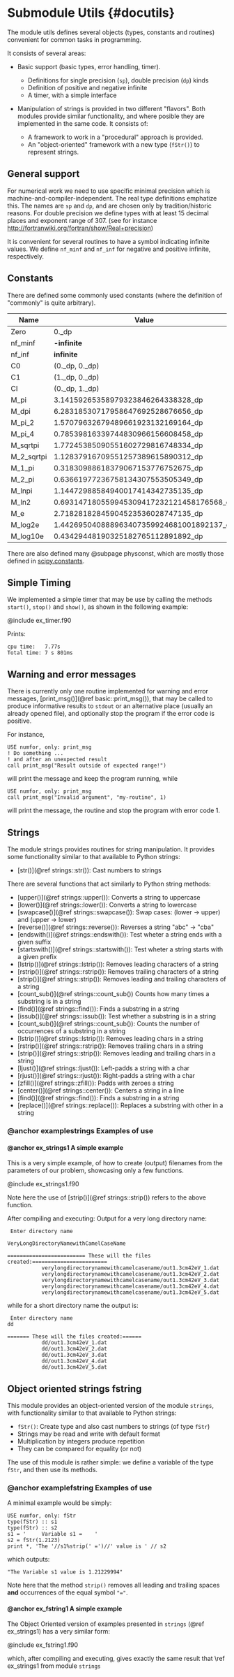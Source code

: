 # Submodule Utils {#docutils}

The module utils defines several objects (types, constants and routines) convenient for common tasks in programming.

It consists of several areas:

  * Basic support (basic types, error handling, timer).
      * Definitions for single precision (`sp`), double precision (`dp`) kinds
      * Definition of positive and negative infinite
      * A timer, with a simple interface

  * Manipulation of strings is provided in two different "flavors". Both modules provide similar functionality, and where posible they are implemented in the same code. It consists of:
      * A framework to work in a "procedural" approach is provided.
      * An "object-oriented" framework with a new type (`fStr()`) to represent strings.

## General support


For numerical work we need to use specific minimal precision which is
machine-and-compiler-independent. The real type definitions emphatize this.
The names are `sp` and `dp`, and are chosen only by tradition/historic reasons.
For double precision we define types with at least 15 decimal places and exponent range of 307.
(see for instance http://fortranwiki.org/fortran/show/Real+precision)
  
It is convenient for several routines to have a symbol indicating infinite values. We define `nf_minf` and `nf_inf` for negative and positive infinite, respectively.



## Constants


There are defined some commonly used constants (where the definition of "commonly" is quite arbitrary).


| Name       | Value                                     |
|------------|-------------------------------------------|
| Zero       | 0._dp                                     |
| nf_minf    | **-infinite**                             |
| nf_inf     | **infinite**                              |
| C0         | (0._dp, 0._dp)                            |
| C1         | (1._dp, 0._dp)                            |
| CI         | (0._dp, 1._dp)                            |
| M_pi       | 3.14159265358979323846264338328_dp        |
| M_dpi      | 6.28318530717958647692528676656_dp        |
| M_pi_2     | 1.57079632679489661923132169164_dp        |
| M_pi_4     | 0.78539816339744830966156608458_dp        |
| M_sqrtpi   | 1.77245385090551602729816748334_dp        |
| M_2_sqrtpi | 1.12837916709551257389615890312_dp        |
| M_1_pi     | 0.31830988618379067153776752675_dp        |
| M_2_pi     | 0.63661977236758134307553505349_dp        |
| M_lnpi     | 1.14472988584940017414342735135_dp        |
| M_ln2      | 0.693147180559945309417232121458176568_dp |
| M_e        | 2.71828182845904523536028747135_dp        |
| M_log2e    | 1.442695040888963407359924681001892137_dp |
| M_log10e   | 0.43429448190325182765112891892_dp        |


There are also defined many @subpage physconst, which are mostly those defined in [scipy.constants](https://docs.scipy.org/doc/scipy/reference/constants.html).

## Simple Timing 

We implemented a simple timer that may be use by calling the methods `start()`, `stop()` and `show()`, as shown in the following example:

@include ex_timer.f90

Prints:
```{.shell-session}
cpu time:   7.77s
Total time: 7 s 801ms 
```

## Warning and error messages

There is currently only one routine implemented for warning and error messages, [print_msg()](@ref basic::print_msg()), that may be called to produce informative results to `stdout` or an alternative place (usually an already opened file), and optionally stop the program if the error code is positive.

For instance,

```{.f90}
USE numfor, only: print_msg
! Do something ...
! and after an unexpected result
call print_msg("Result outside of expected range!") 
```
will print the message and keep the program running, while
```{.f90}
USE numfor, only: print_msg
call print_msg("Invalid argument", "my-routine", 1) 
```
will print the message, the routine and stop the program with error code 1.


## Strings ##

The module strings provides routines for string manipulation. It provides some functionality similar to that available to Python strings:

  + [str()](@ref strings::str()): Cast numbers to strings
  
There are several functions that act similarly to Python string methods:
  
  + [upper()](@ref strings::upper()): Converts a string to uppercase
  + [lower()](@ref strings::lower()): Converts a string to lowercase
  + [swapcase()](@ref strings::swapcase()): Swap cases: (lower -> upper) and (upper -> lower)
  + [reverse()](@ref strings::reverse()): Reverses a string "abc" -> "cba"
  + [endswith()](@ref strings::endswith()): Test wheter a string ends with a given suffix
  + [startswith()](@ref strings::startswith()): Test wheter a string starts with a given prefix
  + [lstrip()](@ref strings::lstrip()): Removes leading characters of a string
  + [rstrip()](@ref strings::rstrip()): Removes trailing characters of a string
  + [strip()](@ref strings::strip()): Removes leading and trailing characters of a string
  + [count_sub()](@ref strings::count_sub()) Counts how many times a substring is in a string
  + [find()](@ref strings::find()): Finds a substring in a string
  + [issub()](@ref strings::issub()): Test whether a substring is in a string
  + [count_sub()](@ref strings::count_sub()): Counts the number of occurrences of a substring in a string
  + [lstrip()](@ref strings::lstrip()): Removes leading chars in a string
  + [rstrip()](@ref strings::rstrip()): Removes trailing chars in a string
  + [strip()](@ref strings::strip()): Removes leading and trailing chars in a string
  + [ljust()](@ref strings::ljust()): Left-padds a string with a char
  + [rjust()](@ref strings::rjust()): Right-padds a string with a char
  + [zfill()](@ref strings::zfill()): Padds with zeroes a string
  + [center()](@ref strings::center()): Centers a string in a line
  + [find()](@ref strings::find()): Finds a substring in a string
  + [replace()](@ref strings::replace()): Replaces a substring with other in a string

### @anchor examplestrings Examples of use  ###


#### @anchor ex_strings1 A simple example 

This is a very simple example, of how to create (output) filenames from the parameters of our problem, showcasing only a few functions.

@include ex_strings1.f90

Note here the use of [strip()](@ref strings::strip()) refers to the above function.


After compiling and executing:
Output for a very long directory name:
```{.shell-session}
 Enter directory name

VeryLongDirectoryNamewithCamelCaseName

========================= These will the files created:========================
           verylongdirectorynamewithcamelcasename/out1.3cm42eV_1.dat
           verylongdirectorynamewithcamelcasename/out1.3cm42eV_2.dat
           verylongdirectorynamewithcamelcasename/out1.3cm42eV_3.dat
           verylongdirectorynamewithcamelcasename/out1.3cm42eV_4.dat
           verylongdirectorynamewithcamelcasename/out1.3cm42eV_5.dat
```

while for a short directory name the output is:

```{.shell-session}
 Enter directory name
dd

======= These will the files created:======
           dd/out1.3cm42eV_1.dat
           dd/out1.3cm42eV_2.dat
           dd/out1.3cm42eV_3.dat
           dd/out1.3cm42eV_4.dat
           dd/out1.3cm42eV_5.dat
```

## Object oriented strings fstring

This module provides an object-oriented version of the module `strings`, with functionality similar to that available to Python strings:
  + `fStr()`: Create type and also cast numbers to strings (of type `fStr`)
  + Strings may be read and write with default format
  + Multiplication by integers produce repetition
  + They can be compared for equality (or not)


The use of this module is rather simple: we define a variable of the type `fStr`, and then use its methods. 


### @anchor examplefstring Examples of use

A minimal example would be simply:

```{.f90}
USE numfor, only: fStr
type(fStr) :: s1
type(fStr) :: s2
s1 = '     Variable s1 =    '
s2 = fStr(1.2123)
print *, 'The '//s1%strip(' =')//' value is ' // s2
```

which outputs:

```{.bash}
"The Variable s1 value is 1.21229994"
```

Note here that the method `strip()` removes all leading and trailing spaces **and** occurrences of the equal symbol `"="`.

#### @anchor ex_fstring1 A simple example 

The Object Oriented version of examples presented in `strings` (@ref ex_strings1) has a very similar form:

@include ex_fstring1.f90

which, after compiling and executing, gives exactly the same result that \ref ex_strings1 from module `strings`

